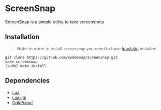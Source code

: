 # ScreenSnap
ScreenSnap is a simple utility to take screenshots

## Installation
> Note: in order to install `screensnap` you need to have [luastatic](https://github.com/ers35/luastatic) installed

```
git clone https://github.com/sodomon2/screensnap.git
make screensnap
[sudo] make install
```

## Dependencies

- [Lua](https://www.lua.org/download.html)
- [Lua-lgi](https://github.com/lgi-devs/lgi)
- [GdkPixbuf](https://wiki.gnome.org/Projects/GdkPixbuf)
